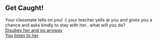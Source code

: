 Get Caught!
---
Your classmate tells on you! :( your teacher yells at you and gives you a chance and asks kindly to stay with her.. what will you do?  
[Disobey her and go anyway](kidnapped.md)  
[You listen to her](safe.md)